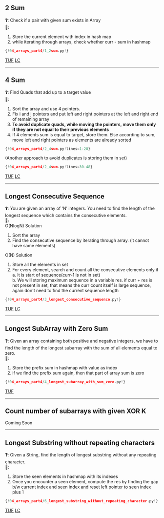 ## 2 Sum
**❓**: Check if a pair with given sum exists in Array<br>
**🧠**:<br>
1. Store the current element with index in hash map<br>
2. while iterating through arrays, check whether curr - sum in hashmap<br>


```py
{!04_arrays_part4/1_2sum.py!}
```

[TUF](https://takeuforward.org/data-structure/two-sum-check-if-a-pair-with-given-sum-exists-in-array/) [LC](https://leetcode.com/problems/two-sum/)<br>

---

## 4 Sum
**❓**: Find Quads that add up to a target value<br>
**🧠**:<br>
1. Sort the array and use 4 pointers.<br>
2. Fix i and j pointers and put left and right pointers at the left and right end of remaining array<br>
3. **To avoid duplicate quads, while moving the pointers, move them only if they are not equal to their previous elements**<br>
4. If 4 elements sum is equal to target, store them. Else according to sum, move left and right pointers as elements are already sorted


```py
{!04_arrays_part4/2_4sum.py!lines=1-28}
```

(Another approach to avoid duplicates is storing them in set)
```py
{!04_arrays_part4/2_4sum.py!lines=30-48}
```

[TUF](https://takeuforward.org/data-structure/4-sum-find-quads-that-add-up-to-a-target-value/) [LC](https://leetcode.com/problems/4sum/)<br>


---

## Longest Consecutive Sequence
**❓**: You are given an array of ‘N’ integers. You need to find the length of the longest sequence which contains the consecutive elements.<br>
**🧠**:<br>
O(NlogN) Solution<br>
1. Sort the array<br>
2. Find the consecutive sequence by iterating through array. (it cannot have same elements)<br>

O(N) Solution<br>
1. Store all the elements in set<br>
2. For every element, search and count all the consecutive elements only if<br>
    a. It is start of sequence(curr-1 is not in set)<br>
    b. We will storing maximum sequence in a variable res. if curr + res is not present in set, that means the curr count itself is large sequence, again don't need to find the current sequence length


```py
{!04_arrays_part4/3_longest_consecutive_sequence.py!}
```

[TUF](https://takeuforward.org/data-structure/longest-consecutive-sequence-in-an-array/) [LC](https://leetcode.com/problems/longest-consecutive-sequence/)<br>

---

## Longest SubArray with Zero Sum
**❓**: Given an array containing both positive and negative integers, we have to find the length of the longest subarray with the sum of all elements equal to zero.<br>
**🧠**:<br>
1. Store the prefix sum in hashmap with value as index<br>
2. if we find the prefix sum again, then that part of array sum is zero<br>


```py
{!04_arrays_part4/4_longest_subarray_with_sum_zero.py!}
```

[TUF](https://takeuforward.org/data-structure/length-of-the-longest-subarray-with-zero-sum/)<br>

---

## Count number of subarrays with given XOR K

Coming Soon


---

## Longest Substring without repeating characters 
**❓**: Given a String, find the length of longest substring without any repeating character.<br>
**🧠**:<br>
1. Store the seen elements in hashmap with its indexes<br>
2. Once you encounter a seen element, compute the res by finding the gap b/w current index and seen index and reset left pointer to seen index plus 1<br>


```py
{!04_arrays_part4/6_longest_substring_without_repeating_character.py!}
```

[TUF](https://takeuforward.org/data-structure/length-of-the-longest-subarray-with-zero-sum/) [LC](https://leetcode.com/problems/longest-substring-without-repeating-characters/)<br>

